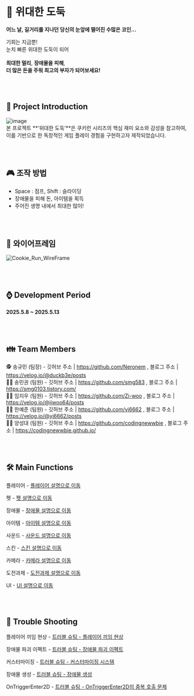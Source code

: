 #  🥷	 위대한 도둑
**어느 날, 길거리를 지나던 당신의 눈앞에 떨어진 수많은 코인...**

기회는 지금뿐!  
눈치 빠른 위대한 도둑이 되어  
<br>
**최대한 멀리**, **장애물을 피해**,  
**더 많은 돈을 주워 최고의 부자가 되어보세요!**

<br><br>
## 🧐 Project Introduction
![image](https://github.com/user-attachments/assets/d980d3d1-cce2-4d47-b1c2-7ea094db8b25)
<br>
본 프로젝트 **‘위대한 도둑’**은 쿠키런 시리즈의 핵심 재미 요소와 감성을 참고하여, 이를 기반으로 한 독창적인 게임 플레이 경험을 구현하고자 제작되었습니다.

<br><br>
## 🎮 조작 방법
- Space : 점프, Shift : 슬라이딩
- 장애물을 피해 돈, 아이템을 획득
- 주어진 생명 내에서 최대한 많이!
  
<br><br>

## 📐 와이어프레임
![Cookie_Run_WireFrame](https://github.com/user-attachments/assets/38183e2e-58c6-4f46-a072-da8fce7162bc)


<br><br>
## ⌚ Development Period
**2025.5.8 ~ 2025.5.13**

<br><br>
## 👪 Team Members
🕵️ 송규민 (팀장) - 깃허브 주소 | https://github.com/Neronem , 블로그 주소 | https://velog.io/@duckb3e/posts <br>
🙋‍♂️ 송민권 (팀원) - 깃허브 주소 | https://github.com/smg583 , 블로그 주소 | https://smg0103.tistory.com/ <br>
🙋‍♂️ 임지우 (팀원) - 깃허브 주소 | https://github.com/Zi-woo , 블로그 주소 | https://velog.io/@jiwoo64/posts <br>
🙋‍♂️ 한예준 (팀원) - 깃허브 주소 | https://github.com/yj6662 , 블로그 주소 | https://velog.io/@yj6662/posts <br>
🙋‍♂️ 양성대 (팀원) - 깃허브 주소 | https://github.com/codingnewwbie , 블로그 주소 | https://codingnewwbie.github.io/ <br>

<br><br>
## 🛠️ Main Functions

플레이어 - <a href="https://github.com/Neronem/A-Great-Theif-Public/blob/main/Scripts/Player/README.md">플레이어 설명으로 이동</a>

펫 - <a href="https://github.com/Neronem/A-Great-Theif-Public/blob/main/Scripts/Pet/README.md">펫 설명으로 이동</a>

장애물 - <a href="https://github.com/Neronem/A-Great-Theif-Public/blob/main/Scripts/Obstacle/README.md">장애물 설명으로 이동</a>

아이템 - <a href="https://github.com/Neronem/A-Great-Theif-Public/blob/main/Scripts/Items/README.md">아이템 설명으로 이동</a>

사운드 - <a href="https://github.com/Neronem/A-Great-Theif-Public/blob/main/Scripts/Sound/README.md">사운드 설명으로 이동</a>

스킨 - <a href="https://github.com/Neronem/A-Great-Theif-Public/blob/main/Scripts/Skin/README.md">스킨 설명으로 이동</a>

카메라 - <a href="https://github.com/Neronem/A-Great-Theif-Public/blob/main/Scripts/Camera/README.md">카메라 설명으로 이동</a>

도전과제 - <a href="https://github.com/Neronem/A-Great-Theif-Public/blob/main/Scripts/Achievement/README.md">도전과제 설명으로 이동</a>

UI - <a href="https://github.com/Neronem/A-Great-Theif-Public/blob/main/Scripts/README.md">UI 설명으로 이동</a>

<br><br>
## 🤔 Trouble Shooting

플레이어 끼임 현상 - <a href="https://github.com/Neronem/A-Great-Theif-Public/blob/main/Trouble%20Shooting/%ED%8A%B8%EB%9F%AC%EB%B8%94%20%EC%8A%88%ED%8C%85%20-%20%ED%94%8C%EB%A0%88%EC%9D%B4%EC%96%B4%20%EB%81%BC%EC%9E%84%20%ED%98%84%EC%83%81.md">트러블 슈팅 - 플레이어 끼임 현상</a>

장애물 파괴 이펙트 - <a href="https://github.com/Neronem/A-Great-Theif-Public/blob/main/Trouble%20Shooting/%ED%8A%B8%EB%9F%AC%EB%B8%94%20%EC%8A%88%ED%8C%85%20-%20%ED%8C%8C%ED%8B%B0%ED%81%B4%20%EC%8B%9C%EC%8A%A4%ED%85%9C.md">트러블 슈팅 - 장애물 파괴 이펙트</a>

커스터마이징 - <a href="https://github.com/Neronem/A-Great-Theif-Public/blob/main/Trouble%20Shooting/%ED%8A%B8%EB%9F%AC%EB%B8%94%20%EC%8A%88%ED%8C%85%20-%20%EC%BB%A4%EC%8A%A4%ED%84%B0%EB%A7%88%EC%9D%B4%EC%A7%95.md">트러블 슈팅 - 커스터마이징 시스템</a>

장애물 생성 - <a href="https://github.com/Neronem/A-Great-Theif-Public/blob/main/Trouble%20Shooting/%ED%8A%B8%EB%9F%AC%EB%B8%94%20%EC%8A%88%ED%8C%85%20-%20%EC%9E%A5%EC%95%A0%EB%AC%BC%20%EC%83%9D%EC%84%B1.md">트러블 슈팅 - 장애물 생성</a>

OnTriggerEnter2D - <a href="https://github.com/Neronem/A-Great-Theif-Public/blob/main/Trouble%20Shooting/%ED%8A%B8%EB%9F%AC%EB%B8%94%20%EC%8A%88%ED%8C%85%20-%20OnTriggerEnter2D%EC%9D%98%20%EC%A4%91%EB%B3%B5%20%ED%98%B8%EC%B6%9C%20%EB%AC%B8%EC%A0%9C.md">트러블 슈팅 - OnTriggerEnter2D의 중복 호출 문제</a>



